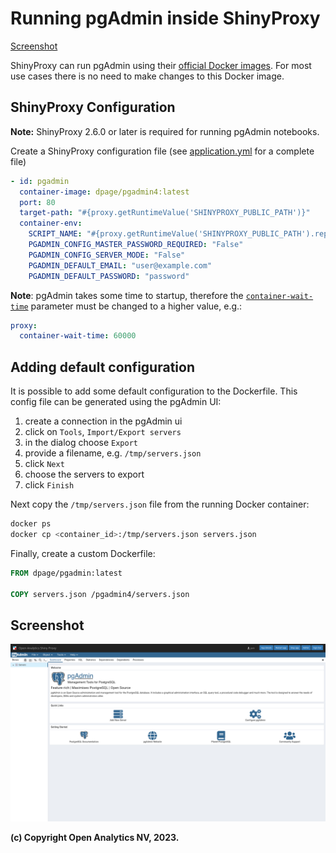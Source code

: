 # Running pgAdmin inside ShinyProxy

[Screenshot](#screenshot)

ShinyProxy can run pgAdmin using
their [official Docker images](https://hub.docker.com/r/dpage/pgadmin4). For
most use cases there is no need to make changes to this Docker image.

## ShinyProxy Configuration

**Note:** ShinyProxy 2.6.0 or later is required for running pgAdmin notebooks.

Create a ShinyProxy configuration file (see [application.yml](application.yml)
for a complete file)

```yaml
- id: pgadmin
  container-image: dpage/pgadmin4:latest
  port: 80
  target-path: "#{proxy.getRuntimeValue('SHINYPROXY_PUBLIC_PATH')}"
  container-env:
    SCRIPT_NAME: "#{proxy.getRuntimeValue('SHINYPROXY_PUBLIC_PATH').replaceFirst('/$','')}"
    PGADMIN_CONFIG_MASTER_PASSWORD_REQUIRED: "False"
    PGADMIN_CONFIG_SERVER_MODE: "False"
    PGADMIN_DEFAULT_EMAIL: "user@example.com"
    PGADMIN_DEFAULT_PASSWORD: "password"
```

**Note**: pgAdmin takes some time to startup, therefore
the [`container-wait-time`]() parameter must be changed to a higher value, e.g.:

```yaml
proxy:
  container-wait-time: 60000
```

## Adding default configuration

It is possible to add some default configuration to the Dockerfile. This config
file can be generated using the pgAdmin UI:

1. create a connection in the pgAdmin ui
2. click on `Tools`, `Import/Export servers`
3. in the dialog choose `Export`
4. provide a filename, e.g. `/tmp/servers.json`
5. click `Next`
6. choose the servers to export
7. click `Finish`

Next copy the `/tmp/servers.json` file from the running Docker container:

```bash
docker ps
docker cp <container_id>:/tmp/servers.json servers.json
```

Finally, create a custom Dockerfile:

```Dockerfile
FROM dpage/pgadmin:latest

COPY servers.json /pgadmin4/servers.json
```

## Screenshot

![pgAdmin](.github/screenshots/pgadmin.png)

**(c) Copyright Open Analytics NV, 2023.**
